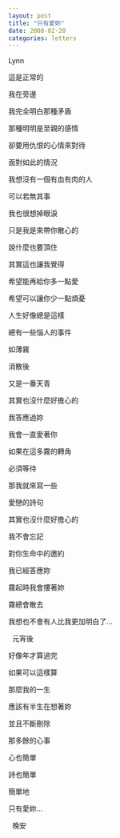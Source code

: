 ```yaml
---
layout: post
title: "只有愛妳"
date: 2008-02-20
categories: letters
---
```



Lynn
 


這是正常的


我在旁邊


我完全明白那種矛盾


那種明明是至親的感情


卻要用仇恨的心情來對待


面對如此的情況


我想沒有一個有血有肉的人


可以若無其事


我也很想掉眼淚


只是我是來帶你散心的


說什麼也要頂住


其實這也讓我覺得


希望能再給你多一點愛


希望可以讓你少一點煩憂


人生好像總是這樣


總有一些惱人的事件


如薄霧


消散後


又是一番天青


其實也沒什麼好擔心的


我答應過妳


我會一直愛著你


如果在這多霧的轉角


必須等待


那我就來寫一些


愛戀的詩句


其實也沒什麼好擔心的


我不會忘記


對你生命中的邀約


我已經答應妳


霧起時我會摟著妳


霧總會散去


我想也不會有人比我更加明白了...


 
元宵後


好像年才算過完


如果可以這樣算


那麼我的一生


應該有半生在想著妳


並且不斷刪除


那多餘的心事


心也簡單


詩也簡單


簡單地


只有愛妳...


 
晚安
